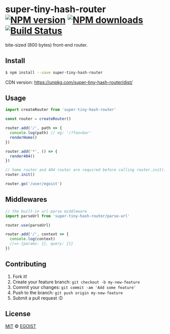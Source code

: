 # super-tiny-hash-router [![NPM version](https://img.shields.io/npm/v/super-tiny-hash-router.svg?style=flat-square)](https://npmjs.com/package/super-tiny-hash-router) [![NPM downloads](https://img.shields.io/npm/dm/super-tiny-hash-router.svg?style=flat-square)](https://npmjs.com/package/super-tiny-hash-router) [![Build Status](https://img.shields.io/circleci/project/egoist/super-tiny-hash-router/master.svg?style=flat-square)](https://circleci.com/gh/egoist/super-tiny-hash-router)

bite-sized (800 bytes) front-end router.

## Install

```bash
$ npm install --save super-tiny-hash-router
```

CDN version: https://unpkg.com/super-tiny-hash-router/dist/

## Usage

```js
import createRouter from 'super-tiny-hash-router'

const router = createRouter()

router.add('/', path => {
  console.log(path) // eg: '/?foo=bar'
  renderHome()
})

router.add('*', () => {
  render404()
})

// home router and 404 router are required before calling router.init()
router.init()

router.go('/user/egoist')
```

## Middlewares

```js
// the built-in url-parse middleware
import parseUrl from 'super-tiny-hash-router/parse-url'

router.use(parseUrl)

router.add('/', context => {
  console.log(context)
  //=> {params: {}, query: {}}
})
```

## Contributing

1. Fork it!
2. Create your feature branch: `git checkout -b my-new-feature`
3. Commit your changes: `git commit -am 'Add some feature'`
4. Push to the branch: `git push origin my-new-feature`
5. Submit a pull request :D

## License

[MIT](https://egoist.mit-license.org/) © [EGOIST](https://github.com/egoist)
